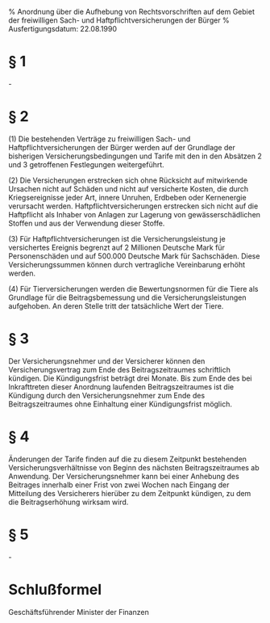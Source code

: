 % Anordnung über die Aufhebung von Rechtsvorschriften auf dem Gebiet der freiwilligen Sach- und Haftpflichtversicherungen der Bürger
% Ausfertigungsdatum: 22.08.1990
 
# § 1

\-

# § 2

(1) Die bestehenden Verträge zu freiwilligen Sach- und Haftpflichtversicherungen der Bürger werden auf der Grundlage der bisherigen Versicherungsbedingungen und Tarife mit den in den Absätzen 2 und 3 getroffenen Festlegungen weitergeführt.

(2) Die Versicherungen erstrecken sich ohne Rücksicht auf mitwirkende Ursachen nicht auf Schäden und nicht auf versicherte Kosten, die durch Kriegsereignisse jeder Art, innere Unruhen, Erdbeben oder Kernenergie verursacht werden. Haftpflichtversicherungen erstrecken sich nicht auf die Haftpflicht als Inhaber von Anlagen zur Lagerung von gewässerschädlichen Stoffen und aus der Verwendung dieser Stoffe.

(3) Für Haftpflichtversicherungen ist die Versicherungsleistung je versichertes Ereignis begrenzt auf 2 Millionen Deutsche Mark für Personenschäden und auf 500.000 Deutsche Mark für Sachschäden. Diese Versicherungssummen können durch vertragliche Vereinbarung erhöht werden.

(4) Für Tierversicherungen werden die Bewertungsnormen für die Tiere als Grundlage für die Beitragsbemessung und die Versicherungsleistungen aufgehoben. An deren Stelle tritt der tatsächliche Wert der Tiere.

# § 3

Der Versicherungsnehmer und der Versicherer können den Versicherungsvertrag zum Ende des Beitragszeitraumes schriftlich kündigen. Die Kündigungsfrist beträgt drei Monate. Bis zum Ende des bei Inkrafttreten dieser Anordnung laufenden Beitragszeitraumes ist die Kündigung durch den Versicherungsnehmer zum Ende des Beitragszeitraumes ohne Einhaltung einer Kündigungsfrist möglich.

# § 4

Änderungen der Tarife finden auf die zu diesem Zeitpunkt bestehenden Versicherungsverhältnisse von Beginn des nächsten Beitragszeitraumes ab Anwendung. Der Versicherungsnehmer kann bei einer Anhebung des Beitrages innerhalb einer Frist von zwei Wochen nach Eingang der Mitteilung des Versicherers hierüber zu dem Zeitpunkt kündigen, zu dem die Beitragserhöhung wirksam wird.

# § 5

\-

# Schlußformel

Geschäftsführender Minister der Finanzen

